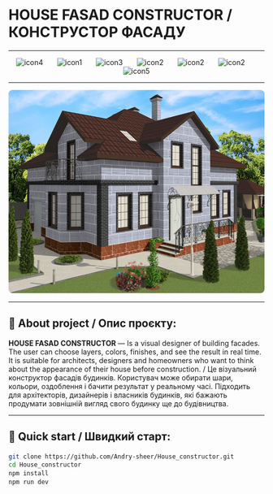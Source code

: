 # HOUSE FASAD CONSTRUCTOR / КОНСТРУСТОР ФАСАДУ

---

<div align="center">
  <img src="https://www.svgrepo.com/show/374167/vite.svg" width="50" height="50" alt="icon4" />&nbsp;&nbsp;&nbsp;&nbsp;&nbsp;&nbsp;
  <img src="https://www.svgrepo.com/show/452045/js.svg" width="50" height="50" alt="icon1" />&nbsp;&nbsp;&nbsp;&nbsp;&nbsp;&nbsp;
  <img src="https://www.svgrepo.com/show/374146/typescript-official.svg" width="50" height="50" alt="icon3" />&nbsp;&nbsp;&nbsp;&nbsp;&nbsp;&nbsp;
  <img src="https://www.svgrepo.com/show/452092/react.svg" width="50" height="50" alt="icon2" />&nbsp;&nbsp;&nbsp;&nbsp;&nbsp;&nbsp;
  <img src="https://www.svgrepo.com/show/373929/node.svg" width="50" height="50" alt="icon2" />&nbsp;&nbsp;&nbsp;&nbsp;&nbsp;&nbsp;
  <img src="https://www.svgrepo.com/show/354310/sass.svg" width="50" height="50" alt="icon2" />&nbsp;&nbsp;&nbsp;&nbsp;&nbsp;&nbsp;
  <img src="https://www.svgrepo.com/show/439240/npm.svg" width="50" height="50" alt="icon5" />
</div>

---

<p align="center">
  <img src="/public/assets/icons/HouseSc.png" width="600" height="400" alt="project house preview" style="border-radius: 8px;" />
</p>

---

## 🧾 About project / Опис проєкту:
**HOUSE FASAD CONSTRUCTOR** — Is a visual designer of building facades. The user can choose layers, colors, finishes, and see the result in real time. It is suitable for architects, designers and homeowners who want to think about the appearance of their house before construction. / Це візуальний конструктор фасадів будинків. Користувач може обирати шари, кольори, оздоблення і бачити результат у реальному часі. Підходить для архітекторів, дизайнерів і власників будинків, які бажають продумати зовнішній вигляд свого будинку ще до будівництва.

---

## 🚀 Quick start / Швидкий старт:

```bash
git clone https://github.com/Andry-sheer/House_constructor.git
cd House_constructor
npm install
npm run dev
